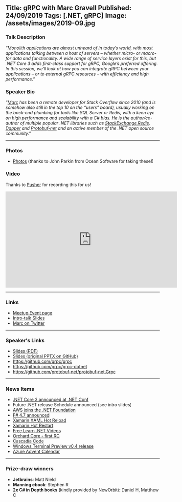 Title: gRPC with Marc Gravell
Published: 24/09/2019
Tags: [.NET, gRPC]
Image: /assets/images/2019-09.jpg
---
### Talk Description

_"Monolith applications are almost unheard of in today’s world, with most applications talking between a host of servers – whether micro- or macro- for data and functionality. A wide range of service layers exist for this, but .NET Core 3 adds first-class support for gRPC, Google’s preferred offering. In this session, we’ll look at how you can integrate gRPC between your applications – or to external gRPC resources – with efficiency and high performance."_

### Speaker Bio

_"[Marc](https://twitter.com/marcgravell) has been a remote developer for Stack Overflow since 2010 (and is somehow also still in the top 10 on the “users” board), usually working on the back-end plumbing for tools like SQL Server or Redis, with a keen eye on high performance and scalability with a C# bias. He is the author/co-author of multiple popular .NET libraries such as [StackExchange.Redis](https://github.com/StackExchange/StackExchange.Redis), [Dapper](https://github.com/StackExchange/Dapper) and [Protobuf-net](https://github.com/protobuf-net/protobuf-net) and an active member of the .NET open source community."_

---

### Photos
* [Photos](https://www.dropbox.com/sh/xso1m475rto5zu6/AACC6jBHtRpnD6v_UPug1URda?dl=0) (thanks to John Parkin from Ocean Software for taking these!)

### Video

Thanks to [Pusher](https://pusher.com) for recording this for us!

<iframe width="560" height="315" src="https://www.youtube.com/embed/ZM0XeSjuwbc" frameborder="0" allow="accelerometer; autoplay; encrypted-media; gyroscope; picture-in-picture" allowfullscreen></iframe>

---

### Links

* [Meetup Event page](https://www.meetup.com/dotnetoxford/events/262834010/)
* [Intro-talk Slides](https://www.dropbox.com/s/v4sfgnrjwp7ook8/2019-09-gRPC.pdf?dl=0)
* [Marc on Twitter](https://twitter.com/marcgravell)

---

### Speaker's Links

* [Slides (PDF)](https://www.dropbox.com/s/vmvhkpotc5c5fdg/gRPC%20nologo.pdf?dl=0)
* [Slides (original PPTX on GitHub)](https://github.com/protobuf-net/protobuf-net.Grpc/tree/master/docs/talks)
* https://github.com/grpc/grpc
* https://github.com/grpc/grpc-dotnet
* https://github.com/protobuf-net/protobuf-net.Grpc

---

### News Items

* [.NET Core 3 announced at .NET Conf](https://devblogs.microsoft.com/dotnet/announcing-net-core-3-0/)
* Future .NET release Schedule announced (see intro slides)
* [AWS joins the .NET Foundation](https://aws.amazon.com/blogs/opensource/aws-joins-the-net-foundation/)
* [F# 4.7 announced](https://devblogs.microsoft.com/dotnet/announcing-f-4-7/)
* [Xamarin XAML Hot Reload](https://devblogs.microsoft.com/xamarin/public-preview-xaml-hot-reload-xamarin-forms/)
* [Xamarin Hot Restart](https://visualstudio.microsoft.com/vs/features/xaml-hotrestart/)
* [Free Learn .NET Videos](https://dotnet.microsoft.com/learn/videos)
* [Orchard Core - first RC](https://twitter.com/sebastienros/status/1176325901425864704)
* [Cascadia Code](https://devblogs.microsoft.com/commandline/cascadia-code/)
* [Windows Terminal Preview v0.4 release](https://github.com/microsoft/terminal)
* [Azure Advent Calendar](https://gregorsuttie.com/2019/09/16/introducing-the-2019-azure-advent-calendar/)

---

### Prize-draw winners

* **Jetbrains**: Matt Nield
* **Manning ebook**: Stephen R
* **2x C# in Depth books** (kindly provided by [NewOrbit](https://neworbit.co.uk)): Daniel H, Matthew C
